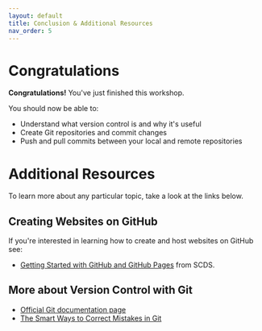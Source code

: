 ```yaml
---
layout: default
title: Conclusion & Additional Resources
nav_order: 5
---
```

<!-- 
This page will go over the conclusion and additional resources for the workshop.
Add, edit, or remove any content below for the workshop in question.
-->

# Congratulations 

<!-- Edit this line to mention your workshop name -->
**Congratulations!** You've just finished this workshop.

<!-- Recap your learning objectives from the introductory. -->
You should now be able to:
- Understand what version control is and why it's useful
- Create Git repositories and commit changes
- Push and pull commits between your local and remote repositories

<!-- This is where you can add additional resources for your readers. -->
# Additional Resources
To learn more about any particular topic, take a look at the links below.

## Creating Websites on GitHub
If you're interested in learning how to create and host websites on GitHub see:
- [Getting Started with GitHub and GitHub Pages](https://scds.github.io/github-pages/) from SCDS.

## More about Version Control with Git
- [Official Git documentation page](https://git-scm.com/book/en/v2/)
- [The Smart Ways to Correct Mistakes in Git](https://css-tricks.com/the-smart-ways-to-correct-mistakes-in-git/)
